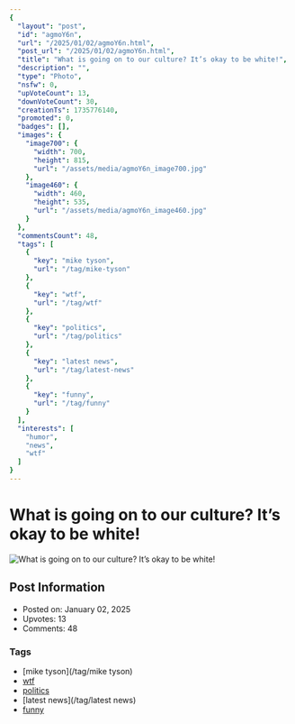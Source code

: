 ```yaml
---
{
  "layout": "post",
  "id": "agmoY6n",
  "url": "/2025/01/02/agmoY6n.html",
  "post_url": "/2025/01/02/agmoY6n.html",
  "title": "What is going on to our culture? It’s okay to be white!",
  "description": "",
  "type": "Photo",
  "nsfw": 0,
  "upVoteCount": 13,
  "downVoteCount": 30,
  "creationTs": 1735776140,
  "promoted": 0,
  "badges": [],
  "images": {
    "image700": {
      "width": 700,
      "height": 815,
      "url": "/assets/media/agmoY6n_image700.jpg"
    },
    "image460": {
      "width": 460,
      "height": 535,
      "url": "/assets/media/agmoY6n_image460.jpg"
    }
  },
  "commentsCount": 48,
  "tags": [
    {
      "key": "mike tyson",
      "url": "/tag/mike-tyson"
    },
    {
      "key": "wtf",
      "url": "/tag/wtf"
    },
    {
      "key": "politics",
      "url": "/tag/politics"
    },
    {
      "key": "latest news",
      "url": "/tag/latest-news"
    },
    {
      "key": "funny",
      "url": "/tag/funny"
    }
  ],
  "interests": [
    "humor",
    "news",
    "wtf"
  ]
}
---
```


# What is going on to our culture? It’s okay to be white!

![What is going on to our culture? It’s okay to be white!](/assets/media/agmoY6n_image700.jpg)

## Post Information

- Posted on: January 02, 2025
- Upvotes: 13
- Comments: 48

### Tags

- [mike tyson](/tag/mike tyson)
- [wtf](/tag/wtf)
- [politics](/tag/politics)
- [latest news](/tag/latest news)
- [funny](/tag/funny)
